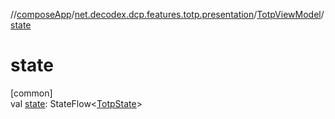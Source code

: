 //[composeApp](../../../index.md)/[net.decodex.dcp.features.totp.presentation](../index.md)/[TotpViewModel](index.md)/[state](state.md)

# state

[common]\
val [state](state.md): StateFlow&lt;[TotpState](../-totp-state/index.md)&gt;
